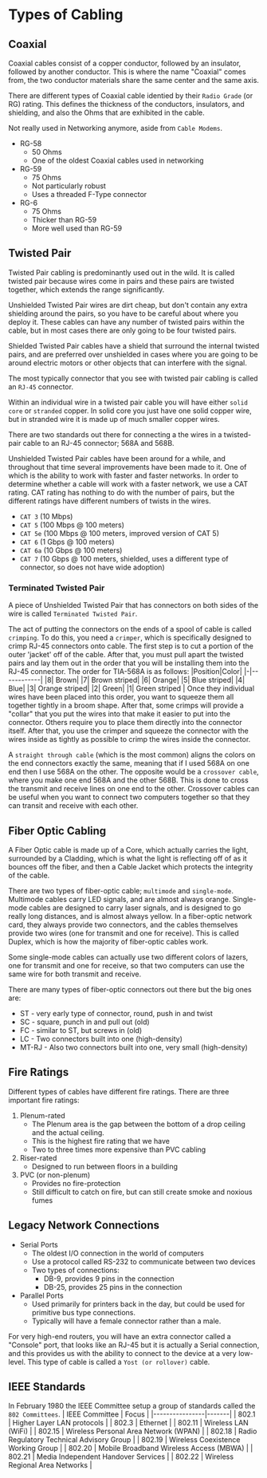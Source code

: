
# Types of Cabling

## Coaxial
Coaxial cables consist of a copper conductor, followed by an insulator, followed by another conductor. This is where the name "Coaxial" comes from, the two conductor materials share the same center and the same axis. 

There are different types of Coaxial cable identied by their `Radio Grade` (or RG) rating. This defines the thickness of the conductors, insulators, and shielding, and also the Ohms that are exhibited in the cable. 

Not really used in Networking anymore, aside from `Cable Modems`. 

- RG-58 
    - 50 Ohms
    - One of the oldest Coaxial cables used in networking
- RG-59
    - 75 Ohms
    - Not particularly robust
    - Uses a threaded F-Type connector
- RG-6
    - 75 Ohms
    - Thicker than RG-59
    - More well used than RG-59

## Twisted Pair
Twisted Pair cabling is predominantly used out in the wild. It is called twisted pair because wires come in pairs and these pairs are twisted together, which extends the range significantly. 

Unshielded Twisted Pair wires are dirt cheap, but don't contain any extra shielding around the pairs, so you have to be careful about where you deploy it. These cables can have any number of twisted pairs within the cable, but in most cases there are only going to be four twisted pairs. 

Shielded Twisted Pair cables have a shield that surround the internal twisted pairs, and are preferred over unshielded in cases where you are going to be around electric motors or other objects that can interfere with the signal. 

The most typically connector that you see with twisted pair cabling is called an `RJ-45` connector. 

Within an individual wire in a twisted pair cable you will have either `solid core` or `stranded` copper. In solid core you just have one solid copper wire, but in stranded wire it is made up of much smaller copper wires. 

There are two standards out there for connecting a the wires in a twisted-pair cable to an RJ-45 connector; 568A and 568B. 

Unshielded Twisted Pair cables have been around for a while, and throughout that time several improvements have been made to it. One of which is the ability to work with faster and faster networks. In order to determine whether a cable will work with a faster network, we use a CAT rating. CAT rating has nothing to do with the number of pairs, but the different ratings have different numbers of twists in the wires.

- `CAT 3` (10 Mbps)
- `CAT 5` (100 Mbps @ 100 meters)
- `CAT 5e` (100 Mbps @ 100 meters, improved version of CAT 5)
- `CAT 6` (1 Gbps @ 100 meters)
- `CAT 6a` (10 Gbps @ 100 meters)
- `CAT 7` (10 Gbps @ 100 meters, shielded, uses a different type of connector, so does not have wide adoption)

### Terminated Twisted Pair
A piece of Unshielded Twisted Pair that has connectors on both sides of the wire is called `Terminated Twisted Pair`. 

The act of putting the connectors on the ends of a spool of cable is called `crimping`. To do this, you need a `crimper`, which is specifically designed to crimp RJ-45 connectors onto cable. The first step is to cut a portion of the outer 'jacket' off of the cable. After that, you must pull apart the twisted pairs and lay them out in the order that you will be installing them into the RJ-45 connector. The order for TIA-568A is as follows:
|Position|Color|
|-|------------|
|8| Brown|
|7| Brown striped|
|6| Orange|
|5| Blue striped|
|4| Blue|
|3| Orange striped|
|2| Green|
|1| Green striped |
Once they individual wires have been placed into this order, you want to squeeze them all together tightly in a broom shape. After that, some crimps will provide a "collar" that you put the wires into that make it easier to put into the connector. Others require you to place them directly into the connector itself. After that, you use the crimper and squeeze the connector with the wires inside as tightly as possible to crimp the wires inside the connector. 

A `straight through cable` (which is the most common) aligns the colors on the end connectors exactly the same, meaning that if I used 568A on one end then I use 568A on the other. The opposite would be a `crossover cable`, where you make one end 568A and the other 568B. This is done to cross the transmit and receive lines on one end to the other. Crossover cables can be useful when you want to connect two computers together so that they can transit and receive with each other. 

## Fiber Optic Cabling
A Fiber Optic cable is made up of a Core, which actually carries the light, surrounded by a Cladding, which is what the light is reflecting off of as it bounces off the fiber, and then a Cable Jacket which protects the integrity of the cable.

There are two types of fiber-optic cable; `multimode` and `single-mode`. Multimode cables carry LED signals, and are almost always orange. Single-mode cables are designed to carry laser signals, and is designed to go really long distances, and is almost always yellow. In a fiber-optic network card, they always provide two connectors, and the cables themselves provide two wires (one for transmit and one for receive). This is called Duplex, which is how the majority of fiber-optic cables work. 

Some single-mode cables can actually use two different colors of lazers, one for transmit and one for receive, so that two computers can use the same wire for both transmit and receive. 


There are many types of fiber-optic connectors out there but the big ones are:
- ST - very early type of connector, round, push in and twist
- SC - square, punch in and pull out (old)
- FC - similar to ST, but screws in (old)
- LC - Two connectors built into one (high-density)
- MT-RJ - Also two connectors built into one, very small (high-density)


## Fire Ratings

Different types of cables have different fire ratings. There are three important fire ratings:
1. Plenum-rated
    - The Plenum area is the gap between the bottom of a drop ceiling and the actual ceiling. 
    - This is the highest fire rating that we have
    - Two to three times more expensive than PVC cabling
2. Riser-rated
    - Designed to run between floors in a building
3. PVC (or non-plenum)
    - Provides no fire-protection
    - Still difficult to catch on fire, but can still create smoke and noxious fumes

## Legacy Network Connections

- Serial Ports
    - The oldest I/O connection in the world of computers
    - Use a protocol called RS-232 to communicate between two devices
    - Two types of connections:
        - DB-9, provides 9 pins in the connection
        - DB-25, provides 25 pins in the connection
- Parallel Ports
    - Used primarily for printers back in the day, but could be used for primitive bus type connections. 
    - Typically will have a female connector rather than a male.

For very high-end routers, you will have an extra connector called a "Console" port, that looks like an RJ-45 but it is actually a Serial connection, and this provides us with the ability to connect to the device at a very low-level. This type of cable is called a `Yost (or rollover)` cable. 

## IEEE Standards

In February 1980 the IEEE Committee setup a group of standards called the `802 Committees`.
| IEEE Committee | Focus |
|----------------|-------|
| 802.1          | Higher Layer LAN protocols |
| 802.3          | Ethernet |
| 802.11         | Wireless LAN (WiFi) |
| 802.15         | Wireless Personal Area Network (WPAN) |
| 802.18         | Radio Regulatory Technical Advisory Group |
| 802.19         | Wireless Coexistence Working Group |
| 802.20         | Mobile Broadband Wireless Access (MBWA) |
| 802.21         | Media Independent Handover Services |
| 802.22         | Wireless Regional Area Networks |